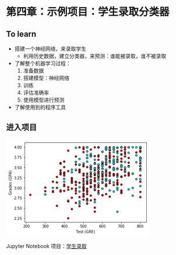[//]: # (Image References)

[image1]: ./Images/StudentAdmission01.png


# 第四章：示例项目：学生录取分类器

## To learn

- 搭建一个神经网络，来录取学生
	- 利用历史数据，建立分类器，来预测：谁能被录取，谁不被录取
- 了解整个机器学习过程：
	1. 准备数据
	2. 搭建模型：神经网络
	3. 训练
	4. 评估准确率
	5. 使用模型进行预测 
- 了解使用到的程序工具

## 进入项目

![alt text][image1]

Jupyter Notebook 项目：[学生录取](http://htmlpreview.github.io/?https://github.com/HorseBackAI/AIFundamentals/blob/master/student-admissions-keras/StudentAdmissionsKeras.html)

